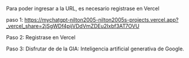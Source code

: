 Para poder ingresar a la URL, es necesario registrase en Vercel

paso 1:
https://mychatgpt-nilton2005-nilton2005s-projects.vercel.app?_vercel_share=2jSgWDf4pijVDdVmZDEu2Ixbf3AT7OVU

Paso 2:
Registrase en Vercel

Paso 3:
Disfrutar de de la GIA: Inteligencia artificial generativa de Google.
